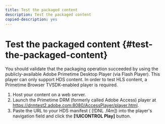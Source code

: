 ```yaml
---
title: Test the packaged content
description: Test the packaged content
copied-description: yes
---
```


# Test the packaged content {#test-the-packaged-content}

You should validate that the packaging operation succeeded by using the publicly-available Adobe Primetime Desktop Player (via Flash Player). This player can only support HDS content. In order to test HLS content, a Primetime Browser TVSDK-enabled player is required. 

1. Host your content on a web server.
1. Launch the Primetime DRM (formerly called Adobe Access) player at https://drmtest2.adobe.com:8080/AccessPlayer/player.html.
1. Paste the URL to your HDS manifest ( [!DNL .f4m]) into the player's navigation field and click the **[!UICONTROL Play]** button.
